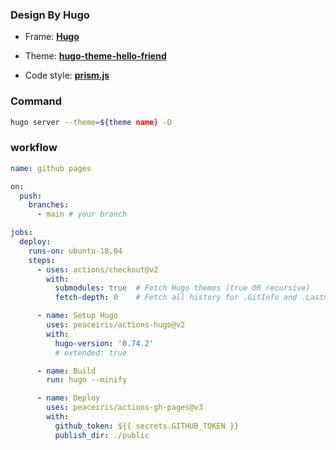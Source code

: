 ### Design By Hugo

- Frame: <a href="https://github.com/gohugoio/hugo">**Hugo**</a>

- Theme: <a href="https://github.com/panr/hugo-theme-hello-friend">**hugo-theme-hello-friend**</a>

- Code style: <a href="https://github.com/PrismJS/prism">**prism.js**</a>

### Command

```bash
hugo server --theme=${theme name} -D
```

### workflow
```yaml
name: github pages

on:
  push:
    branches:
      - main # your branch

jobs:
  deploy:
    runs-on: ubuntu-18.04
    steps:
      - uses: actions/checkout@v2
        with:
          submodules: true  # Fetch Hugo themes (true OR recursive)
          fetch-depth: 0    # Fetch all history for .GitInfo and .Lastmod

      - name: Setup Hugo
        uses: peaceiris/actions-hugo@v2
        with:
          hugo-version: '0.74.2'
          # extended: true

      - name: Build
        run: hugo --minify

      - name: Deploy
        uses: peaceiris/actions-gh-pages@v3
        with:
          github_token: ${{ secrets.GITHUB_TOKEN }}
          publish_dir: ./public
```